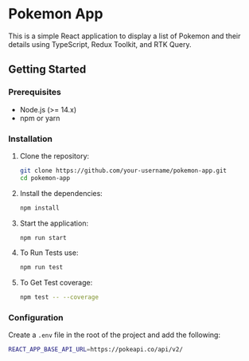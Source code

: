 # Pokemon App

This is a simple React application to display a list of Pokemon and their details using TypeScript, Redux Toolkit, and RTK Query.

## Getting Started

### Prerequisites

- Node.js (>= 14.x)
- npm or yarn

### Installation

1. Clone the repository:
    ```sh
    git clone https://github.com/your-username/pokemon-app.git
    cd pokemon-app
    ```

2. Install the dependencies:
    ```sh
    npm install
    ```
2. Start the application:
    ```sh
    npm run start
    ```
3. To Run Tests use:
    ```sh
    npm run test
    ```
4. To Get Test coverage:
    ```sh
    npm test -- --coverage
    ```

### Configuration

Create a `.env` file in the root of the project and add the following:

```sh
REACT_APP_BASE_API_URL=https://pokeapi.co/api/v2/
